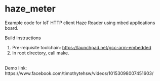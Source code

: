 # haze_meter
Example code for IoT HTTP client Haze Reader using mbed applications board.

Build instructions <br>
1) Pre-requisite toolchain: https://launchpad.net/gcc-arm-embedded <br>
2) In root directory, call make.

<br>
Demo link: https://www.facebook.com/timothytehsw/videos/10153098007451603/